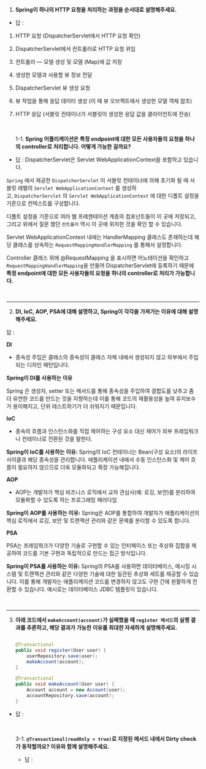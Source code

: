 1.  **Spring이 하나의 HTTP 요청을 처리하는 과정을 순서대로 설명해주세요.**

- 답 :
1. HTTP 요청 (DispatcherServlet에서 HTTP 요청 확인)
2. DispatcherServlet에서 컨트롤러로 HTTP 요청 위임
3. 컨트롤러 — 모델 생성 및 모델 (Map)에 값 저장
4. 생성한 모델과 사용할 뷰 정보 전달
5. DispatcherServlet 뷰 생성 요청
6. 뷰 작업을 통해 응답 데이터 생성 (이 때 뷰 오브젝트에서 생성한 모델 객체 참조)
7. HTTP 응답 (서블릿 컨테이너가 서블릿이 생성한 응답 값을 클라이언트에 전송)

    <br> 
    
    1-1. **Spring 어플리케이션은 특정 endpoint에 대한 모든 사용자들의 요청을 하나의 controller로 처리합니다. 어떻게 가능한 걸까요?**
  - 답 : DispatcherServlet은 Servlet WebApplicationContext을 포함하고 있습니다.

`Spring` 에서 제공한 `DispatcherServlet` 이 서블릿 컨테이너에 의해 초기화 될 때 서블릿 레벨의 `Servlet WebApplicationContext` 를 생성하고, `DispatcherServlet` 의 `Servlet WebApplicationContext` 에 대한 디폴트 설정을 기준으로 컨텍스트를 구성합니다.

디폴트 설정을 기준으로 여러 웹 프레젠테이션 계층의 컴포넌트들이 이 곳에 저장되고, 그리고 위에서 질문 했던 `컨트롤러` 역시 이 곳에 위치한 것을 확인 할 수 있습니다.

 Servlet WebApplicationContext 내에는 HandlerMapping 클래스도 존재하는데 해당 클래스를 상속하는 `RequestMappingHandlerMapping` 를 통해서 설정합니다.

Controller 클래스 위에 @RequestMapping 을 표시하면 어노테이션을 확인하고 `RequestMappingHandlerMapping`을 만들어 DispatcherServlet에 등록하기 때문에 **특정 endpoint에 대한 모든 사용자들의 요청을 하나의 controller로 처리가 가능합니다.**

<br>

---
2. **DI, IoC, AOP, PSA에 대해 설명하고, Spring이 각각을 가져가는 이유에 대해 설명해주세요.**

답 :

**DI**

- 종속성 주입은 클래스의 종속성이 클래스 자체 내에서 생성되지 않고 외부에서 주입되는 디자인 패턴입니다.

**Spring이 DI를 사용하는 이유**

Spring 은 생성자, setter 또는 메서드를 통해 종속성을 주입하여 결합도를 낮추고 좀 더 유연한 코드를 만드는 것을 지향하는데 이를 통해 코드의 재활용성을 높여 유지보수가 용이해지고, 단위 테스트하기가 더 쉬워지기 때문입니다.

**IoC**

- 종속의 흐름과 인스턴스화를 직접 제어하는 구성 요소 대신 제어가 외부 프레임워크나 컨테이너로 전환된 것을 말한다.

**Spring이 IoC를 사용하는 이유:** Spring의 IoC 컨테이너는 Bean(구성 요소)의 라이프 사이클과 해당 종속성을 관리합니다. 애플리케이션 내에서 수동 인스턴스화 및 제어 흐름이 필요하지 않으므로 더욱 모듈화되고 확장 가능해집니다.

**AOP**

- AOP는 개발자가 핵심 비즈니스 로직에서 교차 관심사(예: 로깅, 보안)를 분리하여 모듈화할 수 있도록 하는 프로그래밍 패러다임

**Spring이 AOP를 사용하는 이유:** Spring은 AOP를 통합하여 개발자가 애플리케이션의 핵심 로직에서 로깅, 보안 및 트랜잭션 관리와 같은 문제를 분리할 수 있도록 합니다. 

**PSA**

PSA는 프레임워크가 다양한 기술로 구현할 수 있는 인터페이스 또는 추상화 집합을 제공하여 코드를 기본 구현과 독립적으로 만드는 접근 방식입니다.

**Spring이 PSA를 사용하는 이유:** Spring의 PSA를 사용하면 데이터베이스, 메시징 시스템 및 트랜잭션 관리와 같은 다양한 기술에 대한 일관된 추상화 세트를 제공할 수 있습니다. 이를 통해 개발자는 애플리케이션 코드를 변경하지 않고도 구현 간에 원활하게 전환할 수 있습니다. 예시로는 데이터베이스 JDBC 템플릿이 있습니다.

<br>

---
3. **아래 코드에서 `makeAccount(account)`가 실패했을 때 `register 메서드`의 실행 결과를 추론하고, 해당 결과가 가능한 이유를 최대한 자세하게 설명해주세요.**

    ```java
    
    @Transactional
    public void register(User user) {
    	userRepository.save(user);	
    	makeAccount(account);
    }
    
    @Transactional
    public void makeAccount(User user) {
    	Account account = new Account(user);
    	accountRepository.save(account);
    }
    ```

- 답 : 

    <br>

    3-1. **`@Transactional(readOnly = true)`로 지정된 메서드 내에서 Dirty check가 동작할까요? 이유와 함께 설명해주세요.**

  - 답 : 
